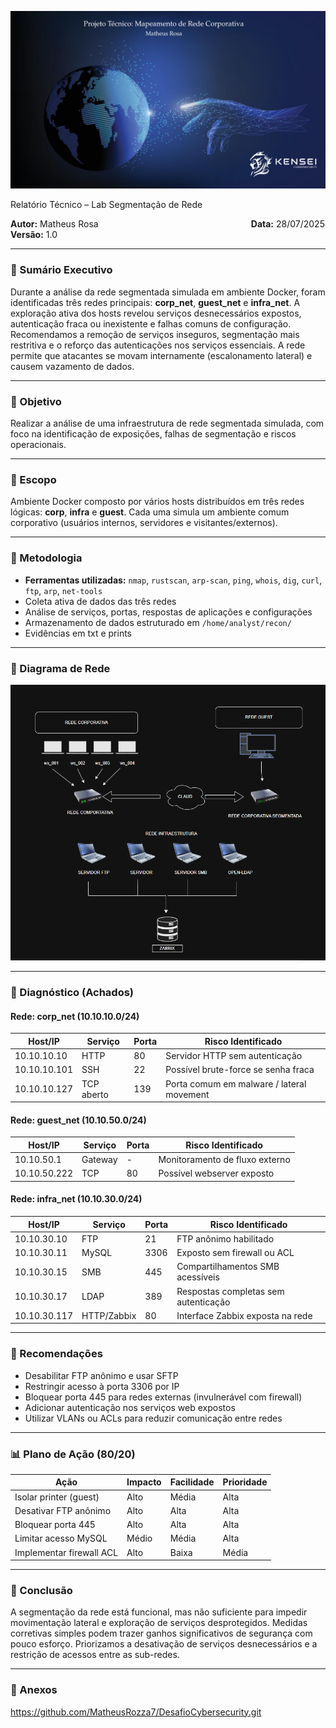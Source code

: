 ![Capa do Relatório Técnico](img-capa.png)

Relatório Técnico – Lab Segmentação de Rede

**Autor:** Matheus Rosa                                                              **Data:** 28/07/2025
**Versão:** 1.0

---

### 📄 Sumário Executivo

Durante a análise da rede segmentada simulada em ambiente Docker, foram identificadas três redes principais: **corp_net**, **guest_net** e **infra_net**. A exploração ativa dos hosts revelou serviços desnecessários expostos, autenticação fraca ou inexistente e falhas comuns de configuração. Recomendamos a remoção de serviços inseguros, segmentação mais restritiva e o reforço das autenticações nos serviços essenciais. A rede permite que atacantes se movam internamente (escalonamento lateral) e causem vazamento de dados.

---

### 🔢 Objetivo

Realizar a análise de uma infraestrutura de rede segmentada simulada, com foco na identificação de exposições, falhas de segmentação e riscos operacionais.

---

### 🔎 Escopo

Ambiente Docker composto por vários hosts distribuídos em três redes lógicas: **corp**, **infra** e **guest**. Cada uma simula um ambiente comum corporativo (usuários internos, servidores e visitantes/externos).

---

### 🔧 Metodologia

- **Ferramentas utilizadas:** `nmap`, `rustscan`, `arp-scan`, `ping`, `whois`, `dig`, `curl`, `ftp`, `arp`, `net-tools`
- Coleta ativa de dados das três redes
- Análise de serviços, portas, respostas de aplicações e configurações
- Armazenamento de dados estruturado em `/home/analyst/recon/`
- Evidências em txt e prints

---

### 🤖 Diagrama de Rede

![Diagrama de Rede](DiagramaTopo.png)

---

### 📝 Diagnóstico (Achados)

#### **Rede: corp_net (10.10.10.0/24)**

| Host/IP      | Serviço    | Porta | Risco Identificado                        |
| ------------ | ---------- | ----- | ----------------------------------------- |
| 10.10.10.10  | HTTP       | 80    | Servidor HTTP sem autenticação            |
| 10.10.10.101 | SSH        | 22    | Possível brute-force se senha fraca       |
| 10.10.10.127 | TCP aberto | 139   | Porta comum em malware / lateral movement |

#### **Rede: guest_net (10.10.50.0/24)**

| Host/IP      | Serviço | Porta | Risco Identificado             |
| ------------ | ------- | ----- | ------------------------------ |
| 10.10.50.1   | Gateway | -     | Monitoramento de fluxo externo |
| 10.10.50.222 | TCP     | 80    | Possível webserver exposto     |

#### **Rede: infra_net (10.10.30.0/24)**

| Host/IP      | Serviço     | Porta | Risco Identificado                   |
| ------------ | ----------- | ----- | ------------------------------------ |
| 10.10.30.10  | FTP         | 21    | FTP anônimo habilitado               |
| 10.10.30.11  | MySQL       | 3306  | Exposto sem firewall ou ACL          |
| 10.10.30.15  | SMB         | 445   | Compartilhamentos SMB acessíveis     |
| 10.10.30.17  | LDAP        | 389   | Respostas completas sem autenticação |
| 10.10.30.117 | HTTP/Zabbix | 80    | Interface Zabbix exposta na rede     |

---

### 💼 Recomendações

- Desabilitar FTP anônimo e usar SFTP
- Restringir acesso à porta 3306 por IP
- Bloquear porta 445 para redes externas (invulnerável com firewall)
- Adicionar autenticação nos serviços web expostos
- Utilizar VLANs ou ACLs para reduzir comunicação entre redes

---

### 📊 Plano de Ação (80/20)

| Ação                     | Impacto | Facilidade | Prioridade |
| ------------------------ | ------- | ---------- | ---------- |
| Isolar printer (guest)   | Alto    | Média      | Alta       |
| Desativar FTP anônimo    | Alto    | Alta       | Alta       |
| Bloquear porta 445       | Alto    | Alta       | Alta       |
| Limitar acesso MySQL     | Médio   | Média      | Alta       |
| Implementar firewall ACL | Alto    | Baixa      | Média      |

---

### 🛌 Conclusão

A segmentação da rede está funcional, mas não suficiente para impedir movimentação lateral e exploração de serviços desprotegidos. Medidas corretivas simples podem trazer ganhos significativos de segurança com pouco esforço. Priorizamos a desativação de serviços desnecessários e a restrição de acessos entre as sub-redes.

---

### 📎 Anexos

https://github.com/MatheusRozza7/DesafioCybersecurity.git

